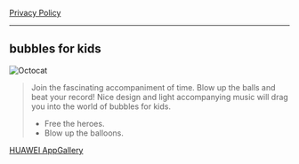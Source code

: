 [Privacy Policy](https://psmurashov.github.io/bata/PrivacyPolicy.md)
* * *

## bubbles for kids

![Octocat](https://psmurashov.github.io/bata/img/216x216.png)

> Join the fascinating accompaniment of time. Blow up the balls and beat your record!
> Nice design and light accompanying music will drag you into the world of bubbles for kids.
> - Free the heroes.
> - Blow up the balloons.

[HUAWEI AppGallery](https://appgallery.huawei.ru/app/C106828771?source=qrCodeShare&referrer=PCWebAG&callType=SHARE&shareTo=qrcode&shareFrom=appmarket&reportEventLabel=apprankingpage)
